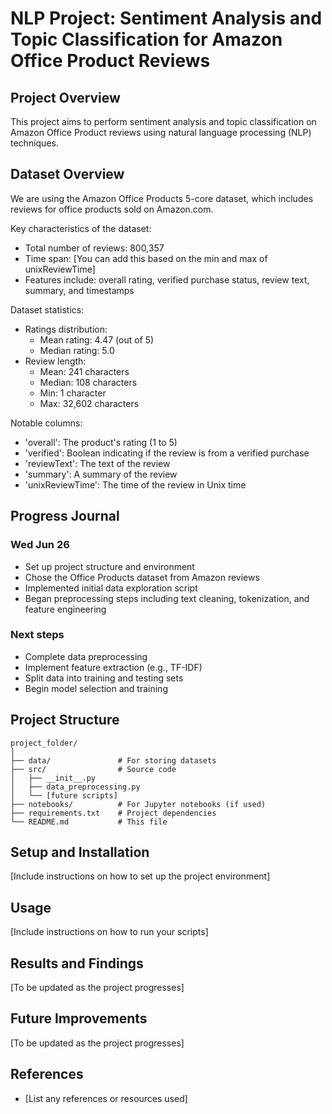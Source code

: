 # NLP Project: Sentiment Analysis and Topic Classification for Amazon Office Product Reviews

## Project Overview

This project aims to perform sentiment analysis and topic classification on Amazon Office Product reviews using natural language processing (NLP) techniques.

## Dataset Overview

We are using the Amazon Office Products 5-core dataset, which includes reviews for office products sold on Amazon.com.

Key characteristics of the dataset:

- Total number of reviews: 800,357
- Time span: [You can add this based on the min and max of unixReviewTime]
- Features include: overall rating, verified purchase status, review text, summary, and timestamps

Dataset statistics:

- Ratings distribution:
  - Mean rating: 4.47 (out of 5)
  - Median rating: 5.0
- Review length:
  - Mean: 241 characters
  - Median: 108 characters
  - Min: 1 character
  - Max: 32,602 characters

Notable columns:

- 'overall': The product's rating (1 to 5)
- 'verified': Boolean indicating if the review is from a verified purchase
- 'reviewText': The text of the review
- 'summary': A summary of the review
- 'unixReviewTime': The time of the review in Unix time

## Progress Journal

### Wed Jun 26

- Set up project structure and environment
- Chose the Office Products dataset from Amazon reviews
- Implemented initial data exploration script
- Began preprocessing steps including text cleaning, tokenization, and feature engineering

### Next steps

- Complete data preprocessing
- Implement feature extraction (e.g., TF-IDF)
- Split data into training and testing sets
- Begin model selection and training

## Project Structure

```
project_folder/
│
├── data/               # For storing datasets
├── src/                # Source code
│   ├── __init__.py
│   ├── data_preprocessing.py
│   └── [future scripts]
├── notebooks/          # For Jupyter notebooks (if used)
├── requirements.txt    # Project dependencies
└── README.md           # This file
```

## Setup and Installation

[Include instructions on how to set up the project environment]

## Usage

[Include instructions on how to run your scripts]

## Results and Findings

[To be updated as the project progresses]

## Future Improvements

[To be updated as the project progresses]

## References

- [List any references or resources used]

```

```
